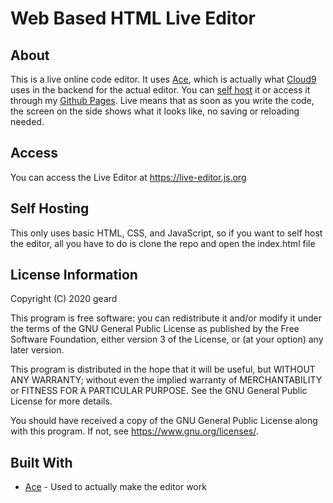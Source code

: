 # Web Based HTML Live Editor

## About

This is a live online code editor. It uses [Ace](https://ace.c9.io/), which is actually what [Cloud9](https://aws.amazon.com/cloud9/) uses in the backend for the actual editor. You can [self host](https://github.com/geard-dev/web-based-live-code-editor#self-hosting) it or access it through my [Github Pages](https://live-editor.js.org/). Live means that as soon as you write the code, the screen on the side shows what it looks like, no saving or reloading needed.

## Access

You can access the Live Editor at https://live-editor.js.org

## Self Hosting

This only uses basic HTML, CSS, and JavaScript, so if you want to self host the editor, all you have to do is clone the repo and open the index.html file

## License Information

Copyright (C) 2020 geard

This program is free software: you can redistribute it and/or modify
it under the terms of the GNU General Public License as published by
the Free Software Foundation, either version 3 of the License, or
(at your option) any later version.

This program is distributed in the hope that it will be useful,
but WITHOUT ANY WARRANTY; without even the implied warranty of
MERCHANTABILITY or FITNESS FOR A PARTICULAR PURPOSE. See the
GNU General Public License for more details.

You should have received a copy of the GNU General Public License
along with this program. If not, see <https://www.gnu.org/licenses/>.

## Built With

-   [Ace](https://ace.c9.io/) - Used to actually make the editor work
